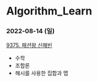 # Algorithm_Learn
### 2022-08-14 (일)
[9375. 패션왕 신해빈](https://www.acmicpc.net/problem/9375)
- 수학
- 조합론
- 해시를 사용한 집합과 맵
